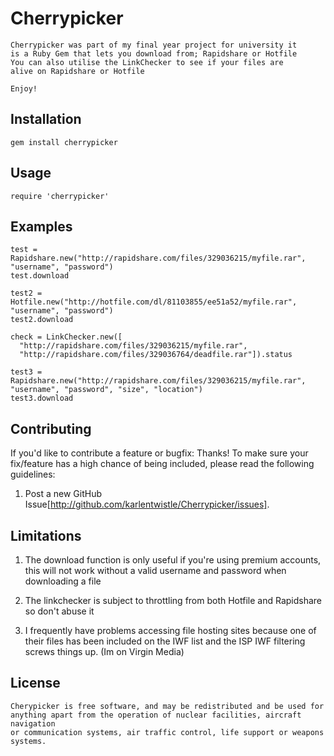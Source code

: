 Cherrypicker
=========

	Cherrypicker was part of my final year project for university it
	is a Ruby Gem that lets you download from; Rapidshare or Hotfile
	You can also utilise the LinkChecker to see if your files are 
	alive on Rapidshare or Hotfile
	
	Enjoy!

Installation
------------

	gem install cherrypicker

Usage
-----

	require 'cherrypicker'
	
Examples
--------

	test = Rapidshare.new("http://rapidshare.com/files/329036215/myfile.rar", "username", "password")
	test.download
	
	test2 = Hotfile.new("http://hotfile.com/dl/81103855/ee51a52/myfile.rar", "username", "password")
	test2.download
	
	check = LinkChecker.new([
	  "http://rapidshare.com/files/329036215/myfile.rar", 
	  "http://rapidshare.com/files/329036764/deadfile.rar"]).status
	
	test3 = Rapidshare.new("http://rapidshare.com/files/329036215/myfile.rar", "username", "password", "size", "location")
	test3.download	
	
Contributing
------------

If you'd like to contribute a feature or bugfix: Thanks! To make sure your
fix/feature has a high chance of being included, please read the following
guidelines:

1. Post a new GitHub Issue[http://github.com/karlentwistle/Cherrypicker/issues].
	
Limitations
-----------

1. 	The download function is only useful if you're using premium accounts, 
	this will not work without a valid username and password when downloading a file
	
2. 	The linkchecker is subject to throttling from both Hotfile and Rapidshare 
	so don't abuse it
	
3. 	I frequently have problems accessing file hosting sites because one of their 
	files has been included on the IWF list and the ISP IWF filtering screws things up. 
	(Im on Virgin Media)
	
License
-------

	Cherypicker is free software, and may be redistributed and be used for 
	anything apart from the operation of nuclear facilities, aircraft navigation 
	or communication systems, air traffic control, life support or weapons systems.